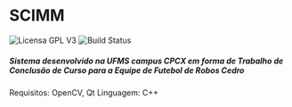 # SCIMM
![Licensa GPL V3](https://img.shields.io/badge/License-GPL%20v3-blue.svg) ![Build Status](https://travis-ci.org/CoderSquirrel/SCIMM.svg?branch=SCIMM_OO)
##### Sistema desenvolvido na UFMS campus CPCX em forma de Trabalho de Conclusão de Curso para a Equipe de Futebol de Robos Cedro

Requisitos: OpenCV, Qt
Linguagem: C++

